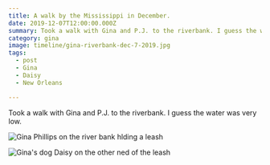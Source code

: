 ```yaml
---
title: A walk by the Mississippi in December.
date: 2019-12-07T12:00:00.000Z
summary: Took a walk with Gina and P.J. to the riverbank. I guess the water was very low.
category: gina
image: timeline/gina-riverbank-dec-7-2019.jpg
tags:
  - post
  - Gina
  - Daisy
  - New Orleans

---
```

Took a walk with Gina and P.J. to the riverbank. I guess the water was very low.


![Gina Phillips on the river bank hlding a leash](/static/img/gina/gina-riverbank-dec-7-2019.jpg)

![Gina's dog Daisy on the other ned of the leash](/static/img/gina/daisy-riverbank-dec-7-2019.jpg)
